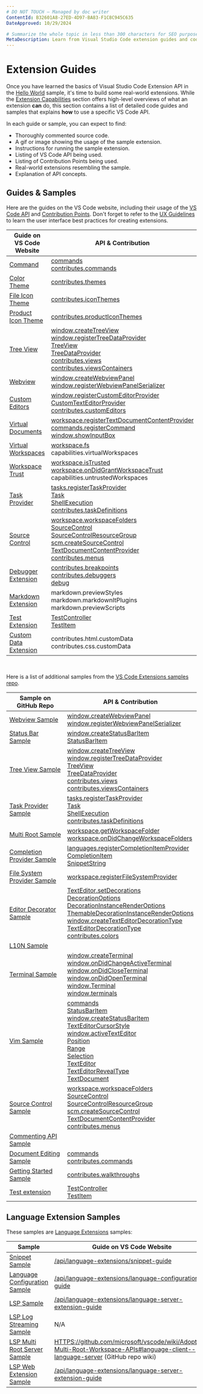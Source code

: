 ```yaml
---
# DO NOT TOUCH — Managed by doc writer
ContentId: B32601A8-27ED-4D97-BA83-F1C8C945C635
DateApproved: 10/29/2024

# Summarize the whole topic in less than 300 characters for SEO purpose
MetaDescription: Learn from Visual Studio Code extension guides and code samples
---
```


# Extension Guides

Once you have learned the basics of Visual Studio Code Extension API in the [Hello World](/api/get-started/your-first-extension) sample, it's time to build some real-world extensions. While the [Extension Capabilities](/api/extension-capabilities/overview) section offers high-level overviews of what an extension **can** do, this section contains a list of detailed code guides and samples that explains **how** to use a specific VS Code API.

In each guide or sample, you can expect to find:

- Thoroughly commented source code.
- A gif or image showing the usage of the sample extension.
- Instructions for running the sample extension.
- Listing of VS Code API being used.
- Listing of Contribution Points being used.
- Real-world extensions resembling the sample.
- Explanation of API concepts.

## Guides & Samples

Here are the guides on the VS Code website, including their usage of the [VS Code API](/api/references/vscode-api) and [Contribution Points](/api/references/contribution-points). Don't forget to refer to the [UX Guidelines](/api/ux-guidelines/overview) to learn the user interface best practices for creating extensions.

| Guide on VS Code Website | API & Contribution |
| --- | --- |
| [Command](HTTPS://code.visualstudio.com/api/extension-guides/command) | [commands](HTTPS://code.visualstudio.com/api/references/vscode-api#commands)<br>[contributes.commands](HTTPS://code.visualstudio.com/api/references/contribution-points#contributes.commands) |
| [Color Theme](HTTPS://code.visualstudio.com/api/extension-guides/color-theme) | [contributes.themes](HTTPS://code.visualstudio.com/api/references/contribution-points#contributes.themes) |
| [File Icon Theme](HTTPS://code.visualstudio.com/api/extension-guides/file-icon-theme) | [contributes.iconThemes](HTTPS://code.visualstudio.com/api/references/contribution-points#contributes.iconThemes) |
| [Product Icon Theme](HTTPS://code.visualstudio.com/api/extension-guides/product-icon-theme) | [contributes.productIconThemes](HTTPS://code.visualstudio.com/api/references/contribution-points#contributes.productIconThemes) |
| [Tree View](HTTPS://code.visualstudio.com/api/extension-guides/tree-view) | [window.createTreeView](HTTPS://code.visualstudio.com/api/references/vscode-api#window.createTreeView)<br>[window.registerTreeDataProvider](HTTPS://code.visualstudio.com/api/references/vscode-api#window.registerTreeDataProvider)<br>[TreeView](HTTPS://code.visualstudio.com/api/references/vscode-api#TreeView)<br>[TreeDataProvider](HTTPS://code.visualstudio.com/api/references/vscode-api#TreeDataProvider)<br>[contributes.views](HTTPS://code.visualstudio.com/api/references/contribution-points#contributes.views)<br>[contributes.viewsContainers](HTTPS://code.visualstudio.com/api/references/contribution-points#contributes.viewsContainers) |
| [Webview](HTTPS://code.visualstudio.com/api/extension-guides/webview) | [window.createWebviewPanel](HTTPS://code.visualstudio.com/api/references/vscode-api#window.createWebviewPanel)<br>[window.registerWebviewPanelSerializer](HTTPS://code.visualstudio.com/api/references/vscode-api#window.registerWebviewPanelSerializer) |
| [Custom Editors](HTTPS://code.visualstudio.com/api/extension-guides/custom-editors) | [window.registerCustomEditorProvider](HTTPS://code.visualstudio.com/api/references/vscode-api#window.registerCustomEditorProvider)<br>[CustomTextEditorProvider](HTTPS://code.visualstudio.com/api/references/vscode-api#CustomTextEditorProvider)<br>[contributes.customEditors](HTTPS://code.visualstudio.com/api/references/contribution-points#contributes.customEditors) |
| [Virtual Documents](HTTPS://code.visualstudio.com/api/extension-guides/virtual-documents) | [workspace.registerTextDocumentContentProvider](HTTPS://code.visualstudio.com/api/references/vscode-api#workspace.registerTextDocumentContentProvider)<br>[commands.registerCommand](HTTPS://code.visualstudio.com/api/references/vscode-api#commands.registerCommand)<br>[window.showInputBox](HTTPS://code.visualstudio.com/api/references/vscode-api#window.showInputBox) |
| [Virtual Workspaces](HTTPS://code.visualstudio.com/api/extension-guides/virtual-workspaces) | [workspace.fs](HTTPS://code.visualstudio.com/api/references/vscode-api#workspace.fs)<br>capabilities.virtualWorkspaces |
| [Workspace Trust](HTTPS://code.visualstudio.com/api/extension-guides/workspace-trust) | [workspace.isTrusted](HTTPS://code.visualstudio.com/api/references/vscode-api#workspace.isTrusted)<br>[workspace.onDidGrantWorkspaceTrust](HTTPS://code.visualstudio.com/api/references/vscode-api#workspace.onDidGrantWorkspaceTrust)<br>capabilities.untrustedWorkspaces |
| [Task Provider](HTTPS://code.visualstudio.com/api/extension-guides/task-provider) | [tasks.registerTaskProvider](HTTPS://code.visualstudio.com/api/references/vscode-api#tasks.registerTaskProvider)<br>[Task](HTTPS://code.visualstudio.com/api/references/vscode-api#Task)<br>[ShellExecution](HTTPS://code.visualstudio.com/api/references/vscode-api#ShellExecution)<br>[contributes.taskDefinitions](HTTPS://code.visualstudio.com/api/references/contribution-points#contributes.taskDefinitions) |
| [Source Control](HTTPS://code.visualstudio.com/api/extension-guides/scm-provider) | [workspace.workspaceFolders](HTTPS://code.visualstudio.com/api/references/vscode-api#workspace.workspaceFolders)<br>[SourceControl](HTTPS://code.visualstudio.com/api/references/vscode-api#SourceControl)<br>[SourceControlResourceGroup](HTTPS://code.visualstudio.com/api/references/vscode-api#SourceControlResourceGroup)<br>[scm.createSourceControl](HTTPS://code.visualstudio.com/api/references/vscode-api#scm.createSourceControl)<br>[TextDocumentContentProvider](HTTPS://code.visualstudio.com/api/references/vscode-api#TextDocumentContentProvider)<br>[contributes.menus](HTTPS://code.visualstudio.com/api/references/contribution-points#contributes.menus) |
| [Debugger Extension](HTTPS://code.visualstudio.com/api/extension-guides/debugger-extension) | [contributes.breakpoints](HTTPS://code.visualstudio.com/api/references/contribution-points#contributes.breakpoints)<br>[contributes.debuggers](HTTPS://code.visualstudio.com/api/references/contribution-points#contributes.debuggers)<br>[debug](HTTPS://code.visualstudio.com/api/references/vscode-api#debug) |
| [Markdown Extension](HTTPS://code.visualstudio.com/api/extension-guides/markdown-extension) | markdown.previewStyles<br>markdown.markdownItPlugins<br>markdown.previewScripts |
| [Test Extension](HTTPS://code.visualstudio.com/api/extension-guides/testing) | [TestController](HTTPS://code.visualstudio.com/api/references/vscode-api#TestController)<br>[TestItem](HTTPS://code.visualstudio.com/api/references/vscode-api#TestItem) |
| [Custom Data Extension](HTTPS://code.visualstudio.com/api/extension-guides/custom-data-extension) | contributes.html.customData<br>contributes.css.customData |
<br>

Here is a list of additional samples from the [VS Code Extensions samples repo](HTTPS://github.com/microsoft/vscode-extension-samples).

| Sample on GitHub Repo | API & Contribution |
| --- | --- |
| [Webview Sample](HTTPS://github.com/microsoft/vscode-extension-samples/tree/main/webview-sample) | [window.createWebviewPanel](HTTPS://code.visualstudio.com/api/references/vscode-api#window.createWebviewPanel)<br>[window.registerWebviewPanelSerializer](HTTPS://code.visualstudio.com/api/references/vscode-api#window.registerWebviewPanelSerializer) |
| [Status Bar Sample](HTTPS://github.com/microsoft/vscode-extension-samples/tree/main/statusbar-sample) | [window.createStatusBarItem](HTTPS://code.visualstudio.com/api/references/vscode-api#window.createStatusBarItem)<br>[StatusBarItem](HTTPS://code.visualstudio.com/api/references/vscode-api#StatusBarItem) |
| [Tree View Sample](HTTPS://github.com/microsoft/vscode-extension-samples/tree/main/tree-view-sample) | [window.createTreeView](HTTPS://code.visualstudio.com/api/references/vscode-api#window.createTreeView)<br>[window.registerTreeDataProvider](HTTPS://code.visualstudio.com/api/references/vscode-api#window.registerTreeDataProvider)<br>[TreeView](HTTPS://code.visualstudio.com/api/references/vscode-api#TreeView)<br>[TreeDataProvider](HTTPS://code.visualstudio.com/api/references/vscode-api#TreeDataProvider)<br>[contributes.views](HTTPS://code.visualstudio.com/api/references/contribution-points#contributes.views)<br>[contributes.viewsContainers](HTTPS://code.visualstudio.com/api/references/contribution-points#contributes.viewsContainers) |
| [Task Provider Sample](HTTPS://github.com/microsoft/vscode-extension-samples/tree/main/task-provider-sample) | [tasks.registerTaskProvider](HTTPS://code.visualstudio.com/api/references/vscode-api#tasks.registerTaskProvider)<br>[Task](HTTPS://code.visualstudio.com/api/references/vscode-api#Task)<br>[ShellExecution](HTTPS://code.visualstudio.com/api/references/vscode-api#ShellExecution)<br>[contributes.taskDefinitions](HTTPS://code.visualstudio.com/api/references/contribution-points#contributes.taskDefinitions) |
| [Multi Root Sample](HTTPS://github.com/microsoft/vscode-extension-samples/tree/main/basic-multi-root-sample) | [workspace.getWorkspaceFolder](HTTPS://code.visualstudio.com/api/references/vscode-api#workspace.getWorkspaceFolder)<br>[workspace.onDidChangeWorkspaceFolders](HTTPS://code.visualstudio.com/api/references/vscode-api#workspace.onDidChangeWorkspaceFolders) |
| [Completion Provider Sample](HTTPS://github.com/microsoft/vscode-extension-samples/tree/main/completions-sample) | [languages.registerCompletionItemProvider](HTTPS://code.visualstudio.com/api/references/vscode-api#languages.registerCompletionItemProvider)<br>[CompletionItem](HTTPS://code.visualstudio.com/api/references/vscode-api#CompletionItem)<br>[SnippetString](HTTPS://code.visualstudio.com/api/references/vscode-api#SnippetString) |
| [File System Provider Sample](HTTPS://github.com/microsoft/vscode-extension-samples/tree/main/fsprovider-sample) | [workspace.registerFileSystemProvider](HTTPS://code.visualstudio.com/api/references/vscode-api#workspace.registerFileSystemProvider) |
| [Editor Decorator Sample](HTTPS://github.com/microsoft/vscode-extension-samples/tree/main/decorator-sample) | [TextEditor.setDecorations](HTTPS://code.visualstudio.com/api/references/vscode-api#TextEditor.setDecorations)<br>[DecorationOptions](HTTPS://code.visualstudio.com/api/references/vscode-api#DecorationOptions)<br>[DecorationInstanceRenderOptions](HTTPS://code.visualstudio.com/api/references/vscode-api#DecorationInstanceRenderOptions)<br>[ThemableDecorationInstanceRenderOptions](HTTPS://code.visualstudio.com/api/references/vscode-api#ThemableDecorationInstanceRenderOptions)<br>[window.createTextEditorDecorationType](HTTPS://code.visualstudio.com/api/references/vscode-api#window.createTextEditorDecorationType)<br>[TextEditorDecorationType](HTTPS://code.visualstudio.com/api/references/vscode-api#TextEditorDecorationType)<br>[contributes.colors](HTTPS://code.visualstudio.com/api/references/contribution-points#contributes.colors) |
| [L10N Sample](HTTPS://github.com/microsoft/vscode-extension-samples/tree/main/l10n-sample) |  |
| [Terminal Sample](HTTPS://github.com/microsoft/vscode-extension-samples/tree/main/terminal-sample) | [window.createTerminal](HTTPS://code.visualstudio.com/api/references/vscode-api#window.createTerminal)<br>[window.onDidChangeActiveTerminal](HTTPS://code.visualstudio.com/api/references/vscode-api#window.onDidChangeActiveTerminal)<br>[window.onDidCloseTerminal](HTTPS://code.visualstudio.com/api/references/vscode-api#window.onDidCloseTerminal)<br>[window.onDidOpenTerminal](HTTPS://code.visualstudio.com/api/references/vscode-api#window.onDidOpenTerminal)<br>[window.Terminal](HTTPS://code.visualstudio.com/api/references/vscode-api#window.Terminal)<br>[window.terminals](HTTPS://code.visualstudio.com/api/references/vscode-api#window.terminals) |
| [Vim Sample](HTTPS://github.com/microsoft/vscode-extension-samples/tree/main/vim-sample) | [commands](HTTPS://code.visualstudio.com/api/references/vscode-api#commands)<br>[StatusBarItem](HTTPS://code.visualstudio.com/api/references/vscode-api#StatusBarItem)<br>[window.createStatusBarItem](HTTPS://code.visualstudio.com/api/references/vscode-api#window.createStatusBarItem)<br>[TextEditorCursorStyle](HTTPS://code.visualstudio.com/api/references/vscode-api#TextEditorCursorStyle)<br>[window.activeTextEditor](HTTPS://code.visualstudio.com/api/references/vscode-api#window.activeTextEditor)<br>[Position](HTTPS://code.visualstudio.com/api/references/vscode-api#Position)<br>[Range](HTTPS://code.visualstudio.com/api/references/vscode-api#Range)<br>[Selection](HTTPS://code.visualstudio.com/api/references/vscode-api#Selection)<br>[TextEditor](HTTPS://code.visualstudio.com/api/references/vscode-api#TextEditor)<br>[TextEditorRevealType](HTTPS://code.visualstudio.com/api/references/vscode-api#TextEditorRevealType)<br>[TextDocument](HTTPS://code.visualstudio.com/api/references/vscode-api#TextDocument) |
| [Source Control Sample](HTTPS://github.com/microsoft/vscode-extension-samples/tree/main/source-control-sample) | [workspace.workspaceFolders](HTTPS://code.visualstudio.com/api/references/vscode-api#workspace.workspaceFolders)<br>[SourceControl](HTTPS://code.visualstudio.com/api/references/vscode-api#SourceControl)<br>[SourceControlResourceGroup](HTTPS://code.visualstudio.com/api/references/vscode-api#SourceControlResourceGroup)<br>[scm.createSourceControl](HTTPS://code.visualstudio.com/api/references/vscode-api#scm.createSourceControl)<br>[TextDocumentContentProvider](HTTPS://code.visualstudio.com/api/references/vscode-api#TextDocumentContentProvider)<br>[contributes.menus](HTTPS://code.visualstudio.com/api/references/contribution-points#contributes.menus) |
| [Commenting API Sample](HTTPS://github.com/microsoft/vscode-extension-samples/tree/main/comment-sample) |  |
| [Document Editing Sample](HTTPS://github.com/microsoft/vscode-extension-samples/tree/main/document-editing-sample) | [commands](HTTPS://code.visualstudio.com/api/references/vscode-api#commands)<br>[contributes.commands](HTTPS://code.visualstudio.com/api/references/contribution-points#contributes.commands) |
| [Getting Started Sample](HTTPS://github.com/microsoft/vscode-extension-samples/tree/main/getting-started-sample) | [contributes.walkthroughs](HTTPS://code.visualstudio.com/api/references/contribution-points#contributes.walkthroughs) |
| [Test extension](HTTPS://github.com/microsoft/vscode-extension-samples/tree/main/test-provider-sample) | [TestController](HTTPS://code.visualstudio.com/api/references/vscode-api#TestController)<br>[TestItem](HTTPS://code.visualstudio.com.azurewebsites.net/api/references/vscode-api#TestItem) |

## Language Extension Samples

These samples are [Language Extensions](/api/language-extensions/overview) samples:

| Sample                                                                                                                           | Guide on VS Code Website                                                                                                                          |
| -------------------------------------------------------------------------------------------------------------------------------- | ------------------------------------------------------------------------------------------------------------------------------------------------- |
| [Snippet Sample](HTTPS://github.com/microsoft/vscode-extension-samples/tree/main/snippet-sample)                               | [/api/language-extensions/snippet-guide](HTTPS://code.visualstudio.com/api/language-extensions/snippet-guide)                                     | [contributes.snippets](HTTPS://code.visualstudio.com/api/references/contribution-points#contributes.snippets) |
| [Language Configuration Sample](HTTPS://github.com/microsoft/vscode-extension-samples/tree/main/language-configuration-sample) | [/api/language-extensions/language-configuration-guide](HTTPS://code.visualstudio.com/api/language-extensions/language-configuration-guide)       | [contributes.languages](HTTPS://code.visualstudio.com/api/references/contribution-points#contributes.languages) |
| [LSP Sample](HTTPS://github.com/microsoft/vscode-extension-samples/tree/main/lsp-sample)                                       | [/api/language-extensions/language-server-extension-guide](HTTPS://code.visualstudio.com/api/language-extensions/language-server-extension-guide) |  |
| [LSP Log Streaming Sample](HTTPS://github.com/microsoft/vscode-extension-samples/tree/main/lsp-log-streaming-sample)           | N/A                                                                                                                                               |  |
| [LSP Multi Root Server Sample](HTTPS://github.com/microsoft/vscode-extension-samples/tree/main/lsp-multi-server-sample)        | [HTTPS://github.com/microsoft/vscode/wiki/Adopting-Multi-Root-Workspace-APIs#language-client--language-server](HTTPS://github.com/microsoft/vscode/wiki/Adopting-Multi-Root-Workspace-APIs#language-client--language-server) (GitHub repo wiki)                                     |  |
| [LSP Web Extension Sample](HTTPS://github.com/Microsoft/vscode-extension-samples/tree/main/lsp-web-extension-sample) | [/api/language-extensions/language-server-extension-guide](HTTPS://code.visualstudio.com/api/language-extensions/language-server-extension-guide) |  |
